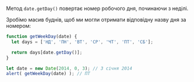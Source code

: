 Метод `date.getDay()` повертає номер робочого дня, починаючи з неділі.

Зробімо масив буднів, щоб ми могли отримати відповідну назву дня за номером:

```js run demo
function getWeekDay(date) {
  let days = ['НД', 'ПН', 'ВТ', 'СР', 'ЧТ', 'ПТ', 'СБ'];

  return days[date.getDay()];
}

let date = new Date(2014, 0, 3); // 3 січня 2014
alert( getWeekDay(date) ); // ПТ
```
